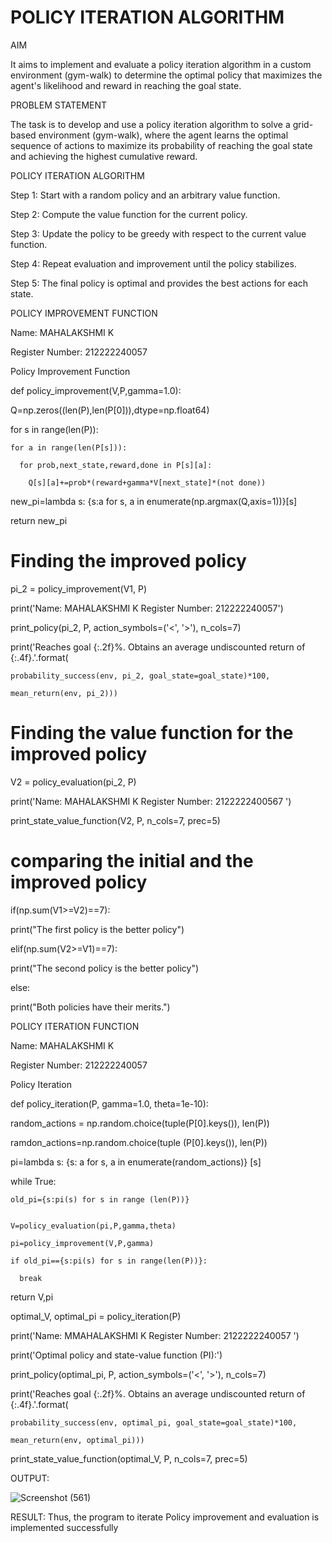 # POLICY ITERATION ALGORITHM

AIM

It aims to implement and evaluate a policy iteration algorithm in a custom environment (gym-walk) to determine the optimal policy that maximizes the agent's likelihood and reward in reaching the goal state.

PROBLEM STATEMENT

The task is to develop and use a policy iteration algorithm to solve a grid-based environment (gym-walk), where the agent learns the optimal sequence of actions to maximize its probability of reaching the goal state and achieving the highest cumulative reward.

POLICY ITERATION ALGORITHM

Step 1: Start with a random policy and an arbitrary value function.

Step 2: Compute the value function for the current policy.

Step 3: Update the policy to be greedy with respect to the current value function.

Step 4: Repeat evaluation and improvement until the policy stabilizes.

Step 5: The final policy is optimal and provides the best actions for each state.

POLICY IMPROVEMENT FUNCTION

Name: MAHALAKSHMI K

Register Number: 212222240057

Policy Improvement Function

def policy_improvement(V,P,gamma=1.0):

  Q=np.zeros((len(P),len(P[0])),dtype=np.float64)
  
  for s in range(len(P)):
  
    for a in range(len(P[s])):
    
      for prob,next_state,reward,done in P[s][a]:
      
        Q[s][a]+=prob*(reward+gamma*V[next_state]*(not done))
        
  new_pi=lambda s: {s:a for s, a in enumerate(np.argmax(Q,axis=1))}[s]
  
  return new_pi

# Finding the improved policy

pi_2 = policy_improvement(V1, P)

print('Name: MAHALAKSHMI K          Register Number: 212222240057')

print_policy(pi_2, P, action_symbols=('<', '>'), n_cols=7)


print('Reaches goal {:.2f}%. Obtains an average undiscounted return of {:.4f}.'.format(

    probability_success(env, pi_2, goal_state=goal_state)*100,
    
    mean_return(env, pi_2)))


# Finding the value function for the improved policy

V2 = policy_evaluation(pi_2, P)

print('Name: MAHALAKSHMI K          Register Number: 2122222400567   ')

print_state_value_function(V2, P, n_cols=7, prec=5)

# comparing the initial and the improved policy

if(np.sum(V1>=V2)==7):

  print("The first policy is the better policy")
  
elif(np.sum(V2>=V1)==7):

  print("The second policy is the better policy")
  
else:

  print("Both policies have their merits.")
  
POLICY ITERATION FUNCTION

Name: MAHALAKSHMI K

Register Number: 212222240057

Policy Iteration

def policy_iteration(P, gamma=1.0, theta=1e-10):

  random_actions = np.random.choice(tuple(P[0].keys()), len(P))
  
  ramdon_actions=np.random.choice(tuple (P[0].keys()), len(P))
  
  pi=lambda s: {s: a for s, a in enumerate(random_actions)} [s]
  
  while True:
  
    old_pi={s:pi(s) for s in range (len(P))}

    
    V=policy_evaluation(pi,P,gamma,theta)
    
    pi=policy_improvement(V,P,gamma)
    
    if old_pi=={s:pi(s) for s in range(len(P))}:
    
      break
      
  return V,pi

optimal_V, optimal_pi = policy_iteration(P)

print('Name: MMAHALAKSHMI K                Register Number: 2122222240057   ')

print('Optimal policy and state-value function (PI):')

print_policy(optimal_pi, P, action_symbols=('<', '>'), n_cols=7)


print('Reaches goal {:.2f}%. Obtains an average undiscounted return of {:.4f}.'.format(

    probability_success(env, optimal_pi, goal_state=goal_state)*100,
    
    mean_return(env, optimal_pi)))

print_state_value_function(optimal_V, P, n_cols=7, prec=5)

OUTPUT:

![Screenshot (561)](https://github.com/user-attachments/assets/c19d743e-0ae7-4064-9120-22f7da79200d)


RESULT:
Thus, the program to iterate Policy improvement and evaluation is implemented successfully
